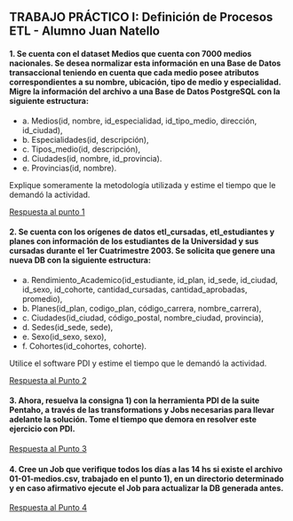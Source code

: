 ## TRABAJO PRÁCTICO I: Definición de Procesos ETL - Alumno Juan Natello

#### 1. Se cuenta con el dataset Medios que cuenta con 7000 medios nacionales. Se desea normalizar esta información en una Base de Datos transaccional teniendo en cuenta que cada medio posee atributos correspondientes a su nombre, ubicación, tipo de medio y especialidad. Migre la información del archivo a una Base de Datos PostgreSQL con la siguiente estructura:

+ a. Medios(id, nombre, id_especialidad, id_tipo_medio, dirección, id_ciudad),
+ b. Especialidades(id, descripción),
+ c. Tipos_medio(id, descripción),
+ d. Ciudades(id, nombre, id_provincia).
+ e. Provincias(id, nombre).

Explique someramente la metodología utilizada y estime el tiempo que le demandó la actividad.

[Respuesta al punto 1](punto-1/README.md)

#### 2. Se cuenta con los orígenes de datos etl_cursadas, etl_estudiantes y planes con información de los estudiantes de la Universidad y sus cursadas durante el 1er Cuatrimestre 2003. Se solicita que genere una nueva DB con la siguiente estructura:

+ a. Rendimiento_Academico(id_estudiante, id_plan, id_sede, id_ciudad, id_sexo, id_cohorte, cantidad_cursadas, cantidad_aprobadas, promedio),
+ b. Planes(id_plan, codigo_plan, código_carrera, nombre_carrera),
+ c. Ciudades(id_ciudad, código_postal, nombre_ciudad, provincia),
+ d. Sedes(id_sede, sede),
+ e. Sexo(id_sexo, sexo),
+ f. Cohortes(id_cohortes, cohorte).

Utilice el software PDI y estime el tiempo que le demandó la actividad.

[Respuesta al Punto 2](punto-2/README.md)

#### 3. Ahora, resuelva la consigna 1) con la herramienta PDI de la suite Pentaho, a través de las transformations y Jobs necesarias para llevar adelante la solución. Tome el tiempo que demora en resolver este ejercicio con PDI.

[Respuesta al Punto 3](punto-3/README.md)

#### 4. Cree un Job que verifique todos los días a las 14 hs si existe el archivo 01-01-medios.csv, trabajado en el punto 1), en un directorio determinado y en caso afirmativo ejecute el Job para actualizar la DB generada antes.

[Respuesta al Punto 4](punto-4/README.md)